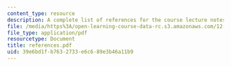 ```yaml
---
content_type: resource
description: A complete list of references for the course lecture notes.
file: /media/https%3A/open-learning-course-data-rc.s3.amazonaws.com/12-810-dynamics-of-the-atmosphere-spring-2008/39e6bd1fb7632733e6c689e3b46a11b9_references.pdf
file_type: application/pdf
resourcetype: Document
title: references.pdf
uid: 39e6bd1f-b763-2733-e6c6-89e3b46a11b9
---
```

